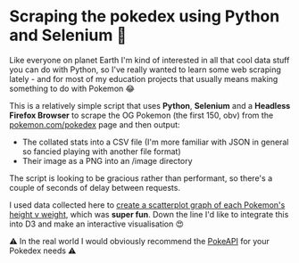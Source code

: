 # Scraping the pokedex using Python and Selenium :snake:

Like everyone on planet Earth I'm kind of interested in all that cool data stuff you can do with Python, so I've really wanted to learn some web scraping lately - and for most of my education projects that usually means making something to do with Pokemon :joy:

This is a relatively simple script that uses **Python**, **Selenium** and a **Headless Firefox Browser** to scrape the OG Pokemon (the first 150, obv) from the [pokemon.com/pokedex](pokemon.com/pokedex) page and then output:

- The collated stats into a CSV file (I'm more familiar with JSON in general so fancied playing with another file format)
- Their image as a PNG into an /image directory

The script is looking to be gracious rather than performant, so there's a couple of seconds of delay between requests.

I used data collected here to [create a scatterplot graph of each Pokemon's height v weight](https://t.co/0H7SwAjocW), which was **super fun**. Down the line I'd like to integrate this into D3 and make an interactive visualisation :heart_eyes:

:warning: In the real world I would obviously recommend the [PokeAPI](https://pokeapi.co/) for your Pokedex needs :warning:
